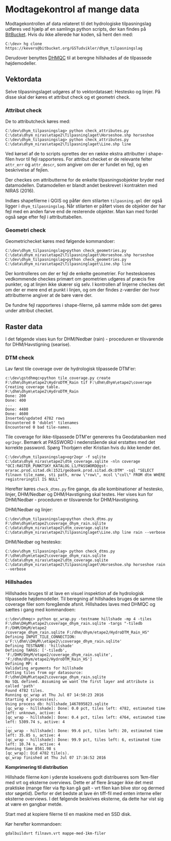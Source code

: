 # Modtagekontrol af mange data #

Modtagekontrollen af data relateret til det hydrologiske tilpasningslag udføres ved hjælp af en samlings python scripts, 
der kan findes på [BitBucket](https://bitbucket.org/GSTudvikler/dhym_tilpasningslag).
Hvis du ikke allerede har koden, så hent den med:

```
C:\dev> hg clone https://kevers@bitbucket.org/GSTudvikler/dhym_tilpasningslag
```

Derudover benyttes [DHMQC](https://bitbucket.org/GSTudvikler/gstdhmqc) til at beregne hillshades af de tilpassede højdemodeller.

## Vektordata ##

Selve tilpasningslaget udgøres af to vektordatasæt: Hestesko og linjer. På disse skal der køres et attribut check og et geometri check.

### Attribut check ###

De to attributcheck køres med:
```
C:\dev\dhym_tilpasningslag> python check_attributes.py C:\data\dhym_niras\etape2\Tilpasninglaget\Horseshoe.shp horseshoe
C:\dev\dhym_tilpasningslag> python check_attributes.py C:\data\dhym_niras\etape2\Tilpasninglaget\Line.shp line
```

Ved kørsel af de to scripts oprettes der en række ekstra attributter i shape-filen hvor til fejl rapporteres.
For attribut checket er de relevante felter  ```attr_err``` og ```attr_descr```, som angiver om der er fundet en fejl, og en beskrivelse af fejlen.

Der checkes om attributterne for de enkelte tilpasningsobjekter bryder med datamodellen.
Datamodellen er blandt andet beskrevet i kontrakten med NIRAS (2016).

Indlæs shapefilerne i QGIS og påfør dem stilarten ```tilpasning.qml``` der også ligger i ```dhym_tilpasningslag```.
Når stilarten er påført vises de objekter der har fejl med en anden farve end de resterende objekter.
Man kan med fordel også søge efter fejl i attributtabellen.


### Geometri check ###

Geometrichecket køres med følgende kommandoer:
```
C:\dev\dhym_tilpasningslag>python check_geometries.py C:\data\dhym_niras\etape2\Tilpasninglaget\Horseshoe.shp horseshoe
C:\dev\dhym_tilpasningslag>python check_geometries.py C:\data\dhym_niras\etape2\Tilpasninglaget\Line.shp line
```

Der kontrolleres om der er fejl de enkelte geometrier.
For hesteskoenes vedkommende checkes primært om geometrien udgøres af præcis fire punkter, og at linjen ikke skærer sig selv.
I kontrollen af linjerne checkes det om der er mere end et punkt i linjen, og om der findes z-værdier der hvor attributterne angiver at de børe være der.

De fundne fejl rapporteres i shape-filerne, på samme måde som det gøres under attribut checket.

## Raster data ##

I det følgende vises kun for DHM/Nedbør (rain) - proceduren er tilsvarende for DHM/Havstigning (searise).

### DTM check ###

Lav først tile coverage over de hydrologisk tilpassede DTM'er:
```
c:\dev\gstdhmqc>python tile_coverage.py create F:\dhm\dhym\etape2\HydroDTM_Rain tif F:\dhm\dhym\etape2\coverage
Creating coverage table.
F:\dhm\dhym\etape2\HydroDTM_Rain
Done: 200
Done: 400
...
Done: 4400
Done: 4600
Inserted/updated 4782 rows
Encountered 0 'dublet' tilenames
Encountered 0 bad tile-names.
```

Tile coverage for ikke-tilpassede DTM'er genereres fra Geodatabanken med ```ogr2ogr```.
Bemærk at PASSWORD i nedenstående skal erstattes med det korrekte password.
Spørg Thorbjørn eller Kristian hvis du ikke kender det.
```
C:\dev\dhym_tilpasningslag>ogr2ogr -f sqlite C:\data\dhym_niras\etape2\dtm_coverage.sqlite -nln coverage "OCI:RASTER_PUNKTSKY_KATALOG_L1/PASSWORD@gst-orarac.prod.sitad.dk:1521/geobank.prod.sitad.dk:DTM" -sql "SELECT filnavn tile_name, sti path, mrow \"row\", mcol \"col\" FROM dtm WHERE registreringtil IS NULL"
```

Herefter køres ```check_dtms.py``` fire gange, da alle kombinationer af hestesko, linjer, DHM/Nedbør og DHM/Havstigning skal testes.
Her vises kun for DHM/Nedbør - proceduren er tilsvarende for DHM/Havstigning.

DHM/Nedbør og linjer:
```
C:\dev\dhym_tilpasningslag>python check_dtms.py F:\dhm\dhym\etape2\coverage_dhym_rain.sqlite C:\data\dhym_niras\etape2\dtm_coverage.sqlite C:\data\dhym_niras\etape2\Tilpasninglaget\Line.shp line rain --verbose
```

DHM/Nedbør og hestesko:
```
C:\dev\dhym_tilpasningslag> python check_dtms.py F:\dhm\dhym\etape2\coverage_dhym_rain.sqlite C:\data\dhym_niras\etape2\dtm_coverage.sqlite C:\data\dhym_niras\etape2\Tilpasninglaget\Horseshoe.shp horseshoe rain --verbose
```

### Hillshades ###

Hillshades bruges til at lave en visuel inspektion af de hydrologisk tilpassede højdemodeller.
Til beregning af hillshades bruges de samme tile coverage filer som foregående afsnit.
Hillshades laves med DHMQC og sættes i gang med kommandoen:
```
c:\dev\dhmqc> python qc_wrap.py -testname hillshade -mp 4 -tiles F:\dhm\DHyM\etape2\coverage_dhym_rain.sqlite -targs "-tiledb F:/DHM/DHyM/etape2
/coverage_dhym_rain.sqlite F:/dhm/dhym/etape2/HydroDTM_Rain_HS"
Defining INPUT_TILE_CONNECTION: u'F:\\dhm\\DHyM\\etape2\\coverage_dhym_rain.sqlite'
Defining TESTNAME: 'hillshade'
Defining TARGS: ['-tiledb', 'F:/DHM/DHyM/etape2/coverage_dhym_rain.sqlite', 'F:/dhm/dhym/etape2/HydroDTM_Rain_HS']
Defining MP: 4
Validating arguments for hillshade
Getting tiles from ogr datasource: F:\dhm\DHyM\etape2\coverage_dhym_rain.sqlite
No SQL defined. Assuming we want the first layer and attribute is called 'path'
Found 4782 tiles.
Running qc_wrap at Thu Jul 07 14:50:23 2016
Starting 4 process(es).
Using process db: hillshade_1467895823.sqlite
[qc_wrap - hillshade]: Done: 0.0 pct, tiles left: 4782, estimated time left: unknown, active: 4
[qc_wrap - hillshade]: Done: 0.4 pct, tiles left: 4764, estimated time left: 5309.74 s, active: 4
...
[qc_wrap - hillshade]: Done: 99.6 pct, tiles left: 20, estimated time left: 35.85 s, active: 4
[qc_wrap - hillshade]: Done: 99.9 pct, tiles left: 6, estimated time left: 10.74 s, active: 4
Running time 8561.98 s
[qc_wrap]: Did 4782 tile(s).
qc_wrap finished at Thu Jul 07 17:16:52 2016
```

**Komprimering til distribution**

Hillshade filerne _kan_ i yderste kosekvens godt distribueres som 1km-filer med vrt og eksterne overviews. Dette er af flere årsager ikke det mest praktiske (mange filer via ftp kan gå galt - vrt filen kan blive stor og dermed stor søgetid). Derfor er det bedste at lave én tiff-fil med enten interne eller eksterne overviews. I det følgende beskrives eksterne, da dette har vist sig at være en gangbar metde. 

Start med at kopiere filerne til en maskine med en SSD disk. 

Kør herefter kommandoen: 

```
gdalbuildvrt filnavn.vrt mappe-med-1km-filer
```




